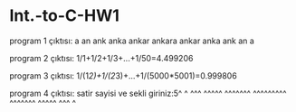 # Int.-to-C-HW1
program 1 çıktısı:
a
an
ank
anka
ankar
ankara
ankar
anka
ank
an
a

program 2 çıktısı:
1/1+1/2+1/3+...+1/50=4.499206

program 3 çıktısı:
1/(1*2)+1/(2*3)+...+1/(5000*5001)=0.999806

program 4 çıktısı:
satir sayisi ve sekli giriniz:5^ 
    ^
   ^^^
  ^^^^^
 ^^^^^^^
^^^^^^^^^
 ^^^^^^^
  ^^^^^
   ^^^
    ^
